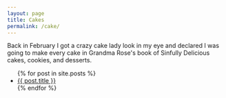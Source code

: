```yaml
---
layout: page
title: Cakes 
permalink: /cake/
---
```

Back in February I got a crazy cake lady look in my eye and declared I was going to make every cake in Grandma Rose's book of Sinfully Delicious cakes, cookies, and desserts.

<ul>
  {% for post in site.posts %}
    <li>
      <a href="{{ post.url }}">{{ post.title }}</a>
    </li>
  {% endfor %}
</ul>
